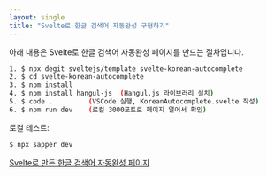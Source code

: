 ```yaml
---
layout: single
title: "Svelte로 한글 검색어 자동완성 구현하기"
---
```

아래 내용은 Svelte로 한글 검색어 자동완성 페이지를 만드는 절차입니다.

```bash
1. $ npx degit sveltejs/template svelte-korean-autocomplete
2. $ cd svelte-korean-autocomplete
3. $ npm install
4. $ npm install hangul-js  (Hangul.js 라이브러리 설치)
5. $ code .         (VSCode 실행, KoreanAutocomplete.svelte 작성)
6. $ npm run dev    (로컬 3000포트로 페이지 열어서 확인)
```

로컬 테스트:
```bash
$ npx sapper dev
```
<a href="https://lee-eung.github.io/svelte/korean-autocomp/" target="_blank">Svelte로 만든 한글 검색어 자동완성 페이지</a>
